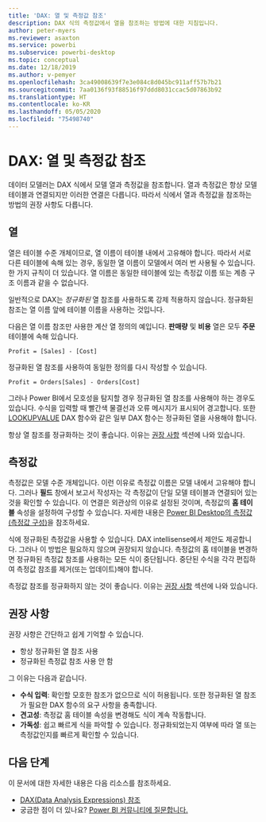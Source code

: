 ```yaml
---
title: 'DAX: 열 및 측정값 참조'
description: DAX 식의 측정값에서 열을 참조하는 방법에 대한 지침입니다.
author: peter-myers
ms.reviewer: asaxton
ms.service: powerbi
ms.subservice: powerbi-desktop
ms.topic: conceptual
ms.date: 12/18/2019
ms.author: v-pemyer
ms.openlocfilehash: 3ca49008639f7e3e084c8d045bc911aff57b7b21
ms.sourcegitcommit: 7aa0136f93f88516f97ddd8031ccac5d07863b92
ms.translationtype: HT
ms.contentlocale: ko-KR
ms.lasthandoff: 05/05/2020
ms.locfileid: "75498740"
---
```

# <a name="dax-column-and-measure-references"></a>DAX: 열 및 측정값 참조

데이터 모델러는 DAX 식에서 모델 열과 측정값을 참조합니다. 열과 측정값은 항상 모델 테이블과 연결되지만 이러한 연결은 다릅니다. 따라서 식에서 열과 측정값을 참조하는 방법의 권장 사항도 다릅니다.

## <a name="columns"></a>열

열은 테이블 수준 개체이므로, 열 이름이 테이블 내에서 고유해야 합니다. 따라서 서로 다른 테이블에 속해 있는 경우, 동일한 열 이름이 모델에서 여러 번 사용될 수 있습니다. 한 가지 규칙이 더 있습니다. 열 이름은 동일한 테이블에 있는 측정값 이름 또는 계층 구조 이름과 같을 수 없습니다.

일반적으로 DAX는 _정규화된_ 열 참조를 사용하도록 강제 적용하지 않습니다. 정규화된 참조는 열 이름 앞에 테이블 이름을 사용하는 것입니다.

다음은 열 이름 참조만 사용한 계산 열 정의의 예입니다. **판매량** 및 **비용** 열은 모두 **주문** 테이블에 속해 있습니다.

```dax
Profit = [Sales] - [Cost]
```

정규화된 열 참조를 사용하여 동일한 정의를 다시 작성할 수 있습니다.

```dax
Profit = Orders[Sales] - Orders[Cost]
```

그러나 Power BI에서 모호성을 탐지할 경우 정규화된 열 참조를 사용해야 하는 경우도 있습니다. 수식을 입력할 때 빨간색 물결선과 오류 메시지가 표시되어 경고합니다. 또한 [LOOKUPVALUE](/dax/lookupvalue-function-dax) DAX 함수와 같은 일부 DAX 함수는 정규화된 열을 사용해야 합니다.

항상 열 참조를 정규화하는 것이 좋습니다. 이유는 [권장 사항](#recommendations) 섹션에 나와 있습니다.

## <a name="measures"></a>측정값

측정값은 모델 수준 개체입니다. 이런 이유로 측정값 이름은 모델 내에서 고유해야 합니다. 그러나 **필드** 창에서 보고서 작성자는 각 측정값이 단일 모델 테이블과 연결되어 있는 것을 확인할 수 있습니다. 이 연결은 외관상의 이유로 설정된 것이며, 측정값의 **홈 테이블** 속성을 설정하여 구성할 수 있습니다. 자세한 내용은 [Power BI Desktop의 측정값(측정값 구성)](../desktop-measures.md#organizing-your-measures)을 참조하세요.

식에 정규화된 측정값을 사용할 수 있습니다. DAX intellisense에서 제안도 제공합니다. 그러나 이 방법은 필요하지 않으며 권장되지 않습니다. 측정값의 홈 테이블을 변경하면 정규화된 측정값 참조를 사용하는 모든 식이 중단됩니다. 중단된 수식을 각각 편집하여 측정값 참조를 제거(또는 업데이트)해야 합니다.

측정값 참조를 정규화하지 않는 것이 좋습니다. 이유는 [권장 사항](#recommendations) 섹션에 나와 있습니다.

## <a name="recommendations"></a>권장 사항

권장 사항은 간단하고 쉽게 기억할 수 있습니다.

- 항상 정규화된 열 참조 사용
- 정규화된 측정값 참조 사용 안 함

그 이유는 다음과 같습니다.

- **수식 입력**: 확인할 모호한 참조가 없으므로 식이 허용됩니다. 또한 정규화된 열 참조가 필요한 DAX 함수의 요구 사항을 충족합니다.
- **견고성**: 측정값 홈 테이블 속성을 변경해도 식이 계속 작동합니다.
- **가독성**: 쉽고 빠르게 식을 파악할 수 있습니다. 정규화되었는지 여부에 따라 열 또는 측정값인지를 빠르게 확인할 수 있습니다.

## <a name="next-steps"></a>다음 단계

이 문서에 대한 자세한 내용은 다음 리소스를 참조하세요.

- [DAX(Data Analysis Expressions) 참조](/dax/)
- 궁금한 점이 더 있나요? [Power BI 커뮤니티에 질문합니다.](https://community.powerbi.com/)
